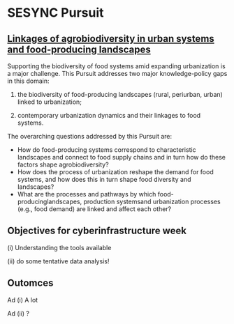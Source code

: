 # SESYNC Pursuit

## [Linkages of agrobiodiversity in urban systems and food-producing landscapes][1]

Supporting the biodiversity of food systems amid expanding urbanization is a major challenge. This Pursuit addresses two major knowledge-policy gaps in this domain:

1. the biodiversity of food-producing landscapes (rural, periurban, urban) linked to urbanization;

1. contemporary urbanization dynamics and their linkages to food systems. 

The overarching questions addressed by this Pursuit are: 

- How do food-producing systems correspond to characteristic landscapes and connect to food supply chains and in turn how do these factors shape agrobiodiversity? 
- How does the process of urbanization reshape the demand for food systems, and how does this in turn shape food diversity and landscapes?
- What are the processes and pathways by which food-producinglandscapes, production systemsand urbanization processes (e.g., food demand) are linked and affect each other?

## Objectives for cyberinfrastructure week

(i) Understanding the tools available 

(ii) do some tentative data analysis!

## Outomces

Ad (i) A lot

Ad (ii) ?

[1]: https://www.sesync.org/project/propose-a-pursuit/linkages-of-agrobiodiversity-in-urban-systems-and-food-producing
